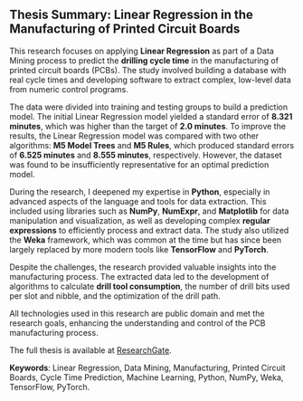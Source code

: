 ## Thesis Summary: Linear Regression in the Manufacturing of Printed Circuit Boards

This research focuses on applying **Linear Regression** as part of a Data Mining process to predict the **drilling cycle time** in the manufacturing of printed circuit boards (PCBs). The study involved building a database with real cycle times and developing software to extract complex, low-level data from numeric control programs.

The data were divided into training and testing groups to build a prediction model. The initial Linear Regression model yielded a standard error of **8.321 minutes**, which was higher than the target of **2.0 minutes**. To improve the results, the Linear Regression model was compared with two other algorithms: **M5 Model Trees** and **M5 Rules**, which produced standard errors of **6.525 minutes** and **8.555 minutes**, respectively. However, the dataset was found to be insufficiently representative for an optimal prediction model.

During the research, I deepened my expertise in **Python**, especially in advanced aspects of the language and tools for data extraction. This included using libraries such as **NumPy**, **NumExpr**, and **Matplotlib** for data manipulation and visualization, as well as developing complex **regular expressions** to efficiently process and extract data. The study also utilized the **Weka** framework, which was common at the time but has since been largely replaced by more modern tools like **TensorFlow** and **PyTorch**.

Despite the challenges, the research provided valuable insights into the manufacturing process. The extracted data led to the development of algorithms to calculate **drill tool consumption**, the number of drill bits used per slot and nibble, and the optimization of the drill path.

All technologies used in this research are public domain and met the research goals, enhancing the understanding and control of the PCB manufacturing process.

The full thesis is available at [ResearchGate](https://doi.org/10.13140/RG.2.2.11516.14728).

**Keywords**: Linear Regression, Data Mining, Manufacturing, Printed Circuit Boards, Cycle Time Prediction, Machine Learning, Python, NumPy, Weka, TensorFlow, PyTorch.
